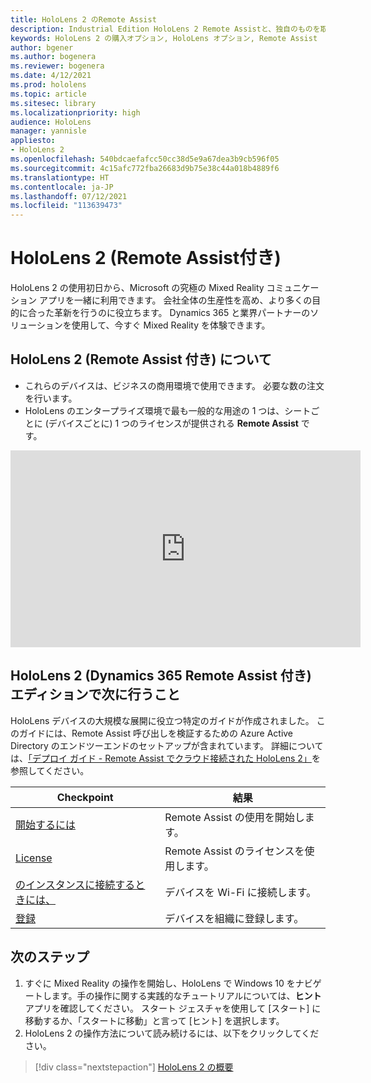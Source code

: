 ```yaml
---
title: HoloLens 2 のRemote Assist
description: Industrial Edition HoloLens 2 Remote Assistと、独自のものを取得した後の操作について学習します。
keywords: HoloLens 2 の購入オプション, HoloLens オプション, Remote Assist
author: bgener
ms.author: bogenera
ms.reviewer: bogenera
ms.date: 4/12/2021
ms.prod: hololens
ms.topic: article
ms.sitesec: library
ms.localizationpriority: high
audience: HoloLens
manager: yannisle
appliesto:
- HoloLens 2
ms.openlocfilehash: 540bdcaefafcc50cc38d5e9a67dea3b9cb596f05
ms.sourcegitcommit: 4c15afc772fba26683d9b75e38c44a018b4889f6
ms.translationtype: HT
ms.contentlocale: ja-JP
ms.lasthandoff: 07/12/2021
ms.locfileid: "113639473"
---
```

# <a name="hololens-2-with-remote-assist"></a>HoloLens 2 (Remote Assist付き)

HoloLens 2 の使用初日から、Microsoft の究極の Mixed Reality コミュニケーション アプリを一緒に利用できます。 会社全体の生産性を高め、より多くの目的に合った革新を行うのに役立ちます。 Dynamics 365 と業界パートナーのソリューションを使用して、今すぐ Mixed Reality を体験できます。

## <a name="learn-about-hololens-2-with-remote-assist"></a>HoloLens 2 (Remote Assist 付き) について
- これらのデバイスは、ビジネスの商用環境で使用できます。 必要な数の注文を行います。
- HoloLens のエンタープライズ環境で最も一般的な用途の 1 つは、シートごとに (デバイスごとに) 1 つのライセンスが提供される **Remote Assist** です。

<iframe width="560" height="315" src="https://www.youtube.com/embed/d3YT8j0yYl0" frameborder="0" allow="accelerometer; autoplay; clipboard-write; encrypted-media; gyroscope; picture-in-picture" allowfullscreen></iframe>

## <a name="heres-what-to-do-next-with-the-hololens-2-with-dynamics-365-remote-assist-edition"></a>HoloLens 2 (Dynamics 365 Remote Assist 付き) エディションで次に行うこと

HoloLens デバイスの大規模な展開に役立つ特定のガイドが作成されました。 このガイドには、Remote Assist 呼び出しを検証するための Azure Active Directory のエンドツーエンドのセットアップが含まれています。 詳細については、[「デプロイ ガイド - Remote Assist でクラウド接続された HoloLens 2」](hololens2-cloud-connected-overview.md)を参照してください。

| Checkpoint  | 結果                                |
|-------------|----------------------------------------|
| [開始するには](/dynamics365/mixed-reality/remote-assist/overview-hololens) | Remote Assist の使用を開始します。        |
| [License](/dynamics365/mixed-reality/remote-assist/deploy-remote-assist#add-and-assign-licenses)     | Remote Assist のライセンスを使用します。      |
| [のインスタンスに接続するときには、](/hololens/hololens-network)     | デバイスを Wi-Fi に接続します。       |
| [登録](/hololens/hololens-enroll-mdm)      | デバイスを組織に登録します。 |

## <a name="next-steps"></a>次のステップ

1. すぐに Mixed Reality の操作を開始し、HoloLens で Windows 10 をナビゲートします。手の操作に関する実践的なチュートリアルについては、**ヒント** アプリを確認してください。 スタート ジェスチャを使用して [スタート] に移動するか、「スタートに移動」と言って [ヒント] を選択します。
1. HoloLens 2 の操作方法について読み続けるには、以下をクリックしてください。

> [!div class="nextstepaction"]
> [HoloLens 2 の概要](hololens2-basic-usage.md)
